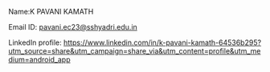 Name:K PAVANI KAMATH 

Email ID: pavani.ec23@sshyadri.edu.in

LinkedIn profile: https://www.linkedin.com/in/k-pavani-kamath-64536b295?utm_source=share&utm_campaign=share_via&utm_content=profile&utm_medium=android_app
